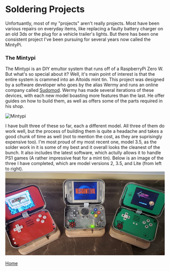 # Soldering Projects
Unfortuantly, most of my "projects" aren't really projects. Most have been various repairs on everyday items, like replacing a faulty battery charger on an old 3ds or the plug for a vehicle trailer's lights. But there has been one consistent project I've been pursuing for several years now called the MintyPi.

### The Mintypi
The Mintypi is an DIY emultor system that runs off of a RaspberryPi Zero W. But what's so special about it? Well, it's main point of interest is that the entire system is crammed into an Altoids mint tin. This project was designed by a software developer who goes by the alias Wermy and runs an online company called [Sudomod](https://sudomod.com). Wermy has made several iterations of these devices, with each new model boasting more features than the last. He offer guides on how to build them, as well as offers some of the parts required in his shop. 

![Mintypi](https://cdn.thingiverse.com/renders/81/0e/ca/22/b0/57e7ff2add535c01829265901e262fe3_preview_featured.JPG)

I have built three of these so far, each a different model. All three of them do work well, but the process of building them is quite a headache and takes a good chunk of time as well (not to mention the cost, as they are suprisingly expensive too). I'm most proud of my most recent one, model 3.5, as the solder work in it is some of my best and it overall looks the cleanest of the bunch. It also includes the latest software, which actully allows it to handle PS1 games (A rather impressive feat for a mint tin). Below is an image of the three I have completed, which are model versions 2, 3.5, and Lite (from left to right).
![Completed Mintypi Models](https://github.com/Janderson022686/IT-Final-Project/blob/Soldering-Projects/Mintypi%20Project.jpg)


[Home](https://github.com/Janderson022686/IT-Final-Project#hello)
